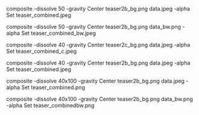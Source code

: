 composite -dissolve 50 -gravity Center teaser2b_bg.png data.jpeg -alpha Set teaser_combined.jpeg


composite -dissolve 50 -gravity Center teaser2b_bg.png data_bw.png -alpha Set teaser_combined_bw.jpeg


composite -dissolve 40 -gravity Center teaser2c_bg.png data.jpeg -alpha Set teaser_combined_c.jpeg



composite -dissolve 40 -gravity Center teaser2b_bg.png data.jpeg -alpha Set teaser_combined.jpeg




composite -dissolve 40x100 -gravity Center teaser2b_bg.png data.jpeg -alpha Set teaser_combined.png


composite -dissolve 40x100 -gravity Center teaser2b_bg.png data_bw.png -alpha Set teaser_combinedbw.png